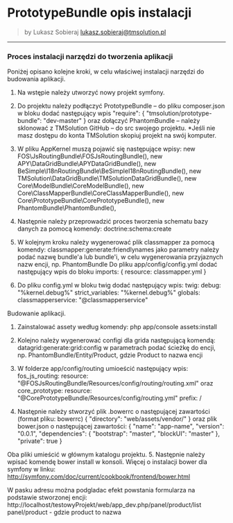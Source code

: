 # PrototypeBundle opis instalacji

>by Lukasz Sobieraj <lukasz.sobieraj@tmsolution.pl>

---

### Proces instalacji narzędzi do tworzenia aplikacji

Poniżej opisano kolejne kroki, w celu właściwej instalacji narzędzi do budowania aplikacji.
1. Na wstępie należy utworzyć nowy projekt symfony.

2. Do projektu należy podłączyć PrototypeBundle – do pliku composer.json w bloku dodać następujący wpis
"require": {
        "tmsolution/prototype-bundle": "dev-master"
}
oraz dołączyć PhantomBundle – należy sklonować z TMSolution GitHub – do src swojego projektu.
*Jeśli nie masz dostępu do konta TMSolution skopiuj projekt na swój komputer.

3. W pliku AppKernel muszą pojawić się następujące wpisy:
            new FOS\JsRoutingBundle\FOSJsRoutingBundle(),
            new APY\DataGridBundle\APYDataGridBundle(),
            new BeSimple\I18nRoutingBundle\BeSimpleI18nRoutingBundle(),
            new TMSolution\DataGridBundle\TMSolutionDataGridBundle(),
            new Core\ModelBundle\CoreModelBundle(),
            new Core\ClassMapperBundle\CoreClassMapperBundle(),
            new Core\PrototypeBundle\CorePrototypeBundle(),
            new PhantomBundle\PhantomBundle(), 

4. Następnie należy przeprowadzić proces tworzenia schematu bazy danych za pomocą komendy:
doctrine:schema:create

5. W kolejnym kroku należy wygenerować plik classmapper za pomocą komendy:
classmapper:generate:friendlynames 
jako parametry należy podać nazwę bundle'a lub bundle'i, w celu wygenerowania przyjaznych nazw encji, np. PhantomBundle
Do pliku app/config/config.yml dodać następujący wpis do bloku imports:
    { resource: classmapper.yml }
6. Do pliku config.yml w bloku twig dodać następujący wpis:
twig:
    debug:            "%kernel.debug%"
    strict_variables: "%kernel.debug%"
    globals:
        classmapperservice: "@classmapperservice"


Budowanie aplikacji.

1. Zainstalować assety według komendy: php app/console assets:install

2. Kolejno należy wygenerować configi dla grida następującą komendą:
datagrid:generate:grid:config
w parametrach podać ścieżkę do encji, np. PhantomBundle/Entity/Product, gdzie Product to nazwa encji

3. W folderze app/config/routing umioeścić następujący wpis:
fos_js_routing:
    resource: "@FOSJsRoutingBundle/Resources/config/routing/routing.xml" 
oraz
core_prototype:
    resource: "@CorePrototypeBundle/Resources/config/routing.yml"
    prefix:   /

4.  Następnie należy stworzyć plik .bowerrc o następującej zawartości (format pliku: bowerrc)
{
    "directory": "web/assets/vendor/"
}
oraz plik bower.json o następującej zawartości:
{
  "name": "app-name",
  "version": "0.0.1",
  "dependencies": {
  "bootstrap": "master",
  "blockUI": "master"
      },
  "private": true
}

Oba pliki umieścić w głównym katalogu projektu.
5. Następnie należy wpisać komendę bower install w konsoli. Więcej o instalacji bower dla symfony w linku: http://symfony.com/doc/current/cookbook/frontend/bower.html

W  pasku adresu można podgladac efekt powstania formularza na podstawie stworzonej encji:
http://localhost/testowyProjekt/web/app_dev.php/panel/product/list
panel/product - gdzie product to nazwa 


